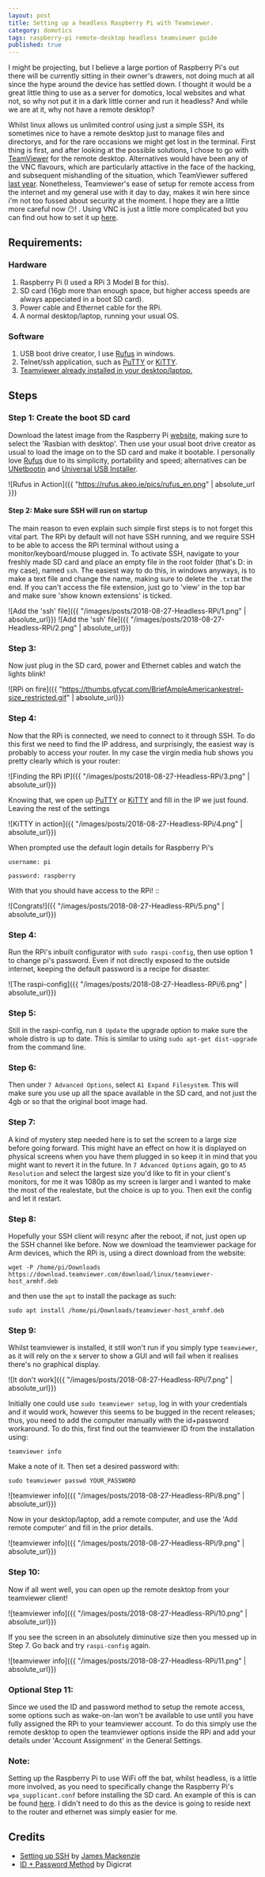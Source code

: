 ```yaml
---
layout: post
title: Setting up a headless Raspberry Pi with Teamviewer.
category: domotics
tags: raspberry-pi remote-desktop headless teamviewer guide
published: true
---
```


I might be projecting, but I believe a large portion of Raspberry Pi's out there will be currently sitting in their owner's drawers, not doing much at all since the hype around the device has settled down. I thought it would be a great little thing to use as a server for domotics, local websites and what not, so why not put it in a dark little corner and run it headless? And while we are at it, why not have a remote desktop?

Whilst linux allows us unlimited control using just a simple SSH, its sometimes nice to have a remote desktop just to manage files and directorys, and for the rare occasions we might get lost in the terminal. First thing is first, and after looking at the possible solutions, I chose to go with [TeamViewer](https://www.teamviewer.com/en/) for the remote desktop. Alternatives would have been any of the VNC flavours, which are particularly attactive in the face of the hacking, and subsequent mishandling of the situation, which TeamViewer suffered [last year](INSERTLINK). Nonetheless, Teamviewer's ease of setup for remote access from the internet and my general use with it day to day, makes it win here since i'm not too fussed about security at the moment. I hope they are a little more careful now :no_mouth:!
. Using VNC is just a little more complicated but you can find out how to set it up [here](insertlink).

## Requirements:
### Hardware
1. Raspberry Pi (I used a RPi 3 Model B for this).
2. SD card (16gb more than enough space, but higher access speeds are always appeciated in a boot SD card).
3. Power cable and Ethernet cable for the RPi.
4. A normal desktop/laptop, running your usual OS.

### Software
1. USB boot drive creator, I use [Rufus](https://rufus.akeo.ie/) in windows.
2. Telnet/ssh application, such as [PuTTY](https://www.putty.org/) or [KiTTY](http://www.9bis.net/kitty/).
3. [Teamviewer already installed in your desktop/laptop.](https://www.teamviewer.com/en/)

## Steps
### Step 1: Create the boot SD card
Download the latest image from the Raspberry Pi [website](https://www.raspberrypi.org/downloads/raspbian/), making sure to select the 'Rasbian with desktop'. Then use your usual boot drive creator as usual to load the image on to the SD card and make it bootable. I personally love [Rufus](https://rufus.akeo.ie/) due to its simplicity, portability and speed; alternatives can be [UNetbootin](https://unetbootin.github.io/) and [Universal USB Installer](https://www.pendrivelinux.com/universal-usb-installer-easy-as-1-2-3/).

![Rufus in Action]({{ "https://rufus.akeo.ie/pics/rufus_en.png" | absolute_url }})

#### Step 2: Make sure SSH will run on startup
The main reason to even explain such simple first steps is to not forget this vital part. The RPi by default will not have SSH running, and we require SSH to be able to access the RPi terminal without using a monitor/keyboard/mouse plugged in. To activate SSH, navigate to your freshly made SD card and place an empty file in the root folder (that's D: in my case), named `ssh`. The easiest way to do this, in windows anyways, is to make a text file and change the name, making sure to delete the `.txt`at the end. If you can't access the file extension, just go to 'view' in the top bar and make sure 'show known extensions' is ticked.

![Add the 'ssh' file]({{ "/images/posts/2018-08-27-Headless-RPi/1.png" | absolute_url}})
![Add the 'ssh' file]({{ "/images/posts/2018-08-27-Headless-RPi/2.png" | absolute_url}})

### Step 3:
Now just plug in the SD card, power and Ethernet cables and watch the lights blink!

![RPi on fire]({{ "https://thumbs.gfycat.com/BriefAmpleAmericankestrel-size_restricted.gif"  | absolute_url}})

### Step 4:
Now that the RPi is connected, we need to connect to it through SSH. To do this first we need to find the IP address, and surprisingly, the easiest way is probably to access your router. In my case the virgin media hub shows you pretty clearly which is your router:

![Finding the RPi IP]({{ "/images/posts/2018-08-27-Headless-RPi/3.png" | absolute_url}})

Knowing that, we open up [PuTTY](https://www.putty.org/) or [KiTTY](http://www.9bis.net/kitty/) and fill in the IP we just found. Leaving the rest of the settings

![KiTTY in action]({{ "/images/posts/2018-08-27-Headless-RPi/4.png" | absolute_url}})

When prompted use the default login details for Raspberry Pi's

`username: pi`

`password: raspberry`

With that you should have access to the RPi! ::

![Congrats!]({{ "/images/posts/2018-08-27-Headless-RPi/5.png" | absolute_url}})


### Step 4:
Run the RPi's inbuilt configurator with `sudo raspi-config`, then use option 1 to change pi's password. Even if not directly exposed to the outside internet, keeping the default password is a recipe for disaster.

![The raspi-config]({{ "/images/posts/2018-08-27-Headless-RPi/6.png" | absolute_url}})

### Step 5:
Still in the raspi-config, run `8 Update` the upgrade option to make sure the whole distro is up to date. This is similar to using `sudo apt-get dist-upgrade` from the command line.

### Step 6:
Then under `7 Advanced Options`, select `A1 Expand Filesystem`. This will make sure you use up all the space available in the SD card, and not just the 4gb or so that the original boot image had.

### Step 7:
A kind of mystery step needed here is to set the screen to a large size before going forward. This might have an effect on how it is displayed on physical screens when you have them plugged in so keep it in mind that you might want to revert it in the future. In `7 Advanced Options` again, go to `A5 Resolution` and select the largest size you'd like to fit in your client's monitors, for me it was 1080p as my screen is larger and I wanted to make the most of the realestate, but the choice is up to you. Then exit the config and let it restart.

### Step 8:
Hopefully your SSH client will resync after the reboot, if not, just open up the SSH channel like before. Now we download the teamviewer package for Arm devices, which the RPi is, using a direct download from the website:

`wget -P /home/pi/Downloads https://download.teamviewer.com/download/linux/teamviewer-host_armhf.deb`

and then use the `apt` to install the package as such:

`sudo apt install /home/pi/Downloads/teamviewer-host_armhf.deb`

### Step 9:
Whilst teamviewer is installed, it still won't run if you simply type `teamviewer`, as it will rely on the x server to show a GUI and will fail when it realises there's no graphical display.

![It don't work]({{ "/images/posts/2018-08-27-Headless-RPi/7.png" | absolute_url}})

Initially one could use `sudo teamviewer setup`, log in with your credentials and it would work, however this seems to be bugged in the recent releases; thus, you need to add the computer manually with the id+password workaround.
To do this, first find out the teamviewer ID from the installation using:

`teamviewer info`

Make a note of it. Then set a desired password with:

`sudo teamviewer passwd YOUR_PASSWORD`

![teamviewer info]({{ "/images/posts/2018-08-27-Headless-RPi/8.png" | absolute_url}})

Now in your desktop/laptop, add a remote computer, and use the 'Add remote computer' and fill in the prior details.

![teamviewer info]({{ "/images/posts/2018-08-27-Headless-RPi/9.png" | absolute_url}})

### Step 10:

Now if all went well, you can open up the remote desktop from your teamviewer client!

![teamviewer info]({{ "/images/posts/2018-08-27-Headless-RPi/10.png" | absolute_url}})

If you see the screen in an absolutely diminutive size then you messed up in Step 7. Go back and try `raspi-config` again.

![teamviewer info]({{ "/images/posts/2018-08-27-Headless-RPi/11.png" | absolute_url}})

### Optional Step 11:

Since we used the ID and password method to setup the remote access, some options such as wake-on-lan won't be available to use until you have fully assigned the RPi to your teamviewer account. To do this simply use the remote desktop to open the teamviewer options inside the RPi and add your details under 'Account Assignment' in the General Settings.

### Note:
Setting up the Raspberry Pi to use WiFi off the bat, whilst headless, is a little more involved, as you need to specifically change the Raspberry Pi's `wpa_supplicant.conf` before installing the SD card. An example of this is can be found [here](https://styxit.com/2017/03/14/headless-raspberry-setup.html). I didn't need to do this as the device is going to reside next to the router and ethernet was simply easier for me.


## Credits
 * [Setting up SSH](https://hackernoon.com/raspberry-pi-headless-install-462ccabd75d0) by [James Mackenzie](https://hackernoon.com/@jamesfmackenzie)
 * [ID + Password Method](https://community.teamviewer.com/t5/Linux/TeamViewer-13-for-Ubuntu-16-04-4-LTS-connectivity-problems/td-p/32006) by Digicrat
